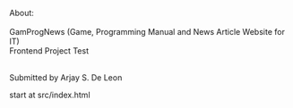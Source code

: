 About:</br>
</br>
GamProgNews (Game, Programming Manual and News Article Website for IT)</br>
Frontend Project Test</br></br>

Submitted by Arjay S. De Leon

start at src/index.html
